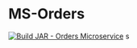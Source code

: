 # MS-Orders
[![Build JAR - Orders Microservice](https://github.com/Obligatorio-Devops-Danya-Hernan/MS-Orders/actions/workflows/maven.yml/badge.svg?branch=master)](https://github.com/Obligatorio-Devops-Danya-Hernan/MS-Orders/actions/workflows/maven.yml)
s
